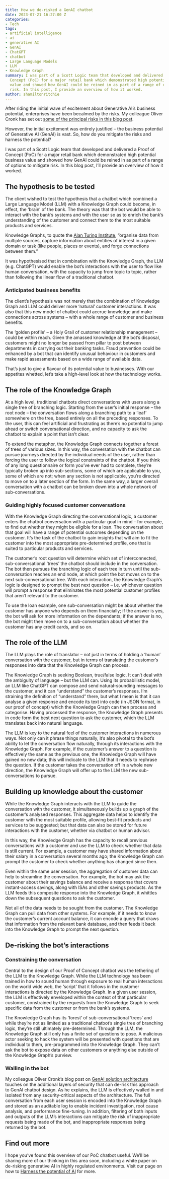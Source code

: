 ```yaml
---
title: How we de-risked a GenAI chatbot
date: 2023-07-21 16:27:00 Z
categories:
- Tech
tags:
- artificial intelligence
- ai
- generative AI
- GenAI
- ChatGPT
- chatbot
- Large Language Models
- LLM
- Knowledge Graph
summary: I was part of a Scott Logic team that developed and delivered a Proof of
  Concept (PoC) for a major retail bank which demonstrated high potential business
  value and showed how GenAI could be reined in as part of a range of options to mitigate
  risk. In this post, I provide an overview of how it worked.
author: shamiltonritchie
---
```


After riding the initial wave of excitement about Generative AI’s business potential, enterprises have been becalmed by the risks. My colleague Oliver Cronk has set out [some of the principal risks in this blog post](https://blog.scottlogic.com/2023/05/04/generative-ai-solution-architecture.html).

However, the initial excitement was entirely justified – the business potential of Generative AI (GenAI) is vast. So, how do you mitigate the risks and harness the potential?

I was part of a Scott Logic team that developed and delivered a Proof of Concept (PoC) for a major retail bank which demonstrated high potential business value and showed how GenAI could be reined in as part of a range of options to mitigate risk. In this blog post, I’ll provide an overview of how it worked.

## The hypothesis to be tested

The client wished to test the hypothesis that a chatbot which combined a Large Language Model (LLM) with a Knowledge Graph could become, in effect, the ‘brain’ of the bank. The theory was that the bot would be able to interact with the bank’s systems and with the user so as to enrich the bank’s understanding of the customer and connect them to the most suitable products and services.

Knowledge Graphs, to quote the [Alan Turing Institute](https://www.turing.ac.uk/research/interest-groups/knowledge-graphs), “organise data from multiple sources, capture information about entities of interest in a given domain or task (like people, places or events), and forge connections between them.”

It was hypothesised that in combination with the Knowledge Graph, the LLM (e.g. ChatGPT) would enable the bot’s interactions with the user to flow like human conversation, with the capacity to jump from topic to topic, rather than following the linear flow of a traditional chatbot.

### Anticipated business benefits

The client’s hypothesis was not merely that the combination of Knowledge Graph and LLM could deliver more ‘natural’ customer interactions. It was also that this new model of chatbot could accrue knowledge and make connections across systems – with a whole range of customer and business benefits. 

The ‘golden profile’ – a Holy Grail of customer relationship management – could be within reach. Given the amassed knowledge at the bot’s disposal, customers might no longer be passed from pillar to post between departments in carrying out their banking tasks. Fraud prevention could be enhanced by a bot that can identify unusual behaviour in customers and make rapid assessments based on a wide range of available data.

That’s just to give a flavour of its potential value to businesses. With our appetites whetted, let’s take a high-level look at how the technology works.

## The role of the Knowledge Graph

At a high level, traditional chatbots direct conversations with users along a single tree of branching logic. Starting from the user’s initial response – the root node – the conversation flows along a branching path to a ‘leaf’ somewhere on the tree, based entirely on all the preceding responses. To the user, this can feel artificial and frustrating as there’s no potential to jump ahead or switch conversational direction, and no capacity to ask the chatbot to explain a point that isn’t clear.

To extend the metaphor, the Knowledge Graph connects together a forest of trees of various sizes. In this way, the conversation with the chatbot can pursue journeys directed by the individual needs of the user, rather than forcing the user to follow the logical constraints of the chatbot. If you think of any long questionnaire or form you’ve ever had to complete, they’re typically broken up into sub-sections, some of which are applicable to you, some of which are not; when any section is not applicable, you’re directed to move on to a later section of the form. In the same way, a larger overall conversation with a chatbot can be broken down into a whole network of sub-conversations.

### Guiding highly focused customer conversations

With the Knowledge Graph directing the conversational logic, a customer enters the chatbot conversation with a particular goal in mind – for example, to find out whether they might be eligible for a loan. The conversation about that goal will have a range of potential outcomes depending on the customer. It’s the task of the chatbot to gain insights that will aim to fit the customer into the most appropriate pre-determined profile, one that is suited to particular products and services.

The customer’s root question will determine which set of interconnected, sub-conversational ‘trees’ the chatbot should include in the conversation. The bot then pursues the branching logic of each tree in turn until the sub-conversation reaches an end node, at which point the bot moves on to the next sub-conversational tree. With each interaction, the Knowledge Graph’s logic is designed to prompt the best next question – i.e. whichever question will prompt a response that eliminates the most potential customer profiles that aren’t relevant to the customer.

To use the loan example, one sub-conversation might be about whether the customer has anyone who depends on them financially; if the answer is yes, the bot will ask for more information on the dependants; if the answer is no, the bot might then move on to a sub-conversation about whether the customer has any credit cards, and so on.

## The role of the LLM

The LLM plays the role of translator – not just in terms of holding a ‘human’ conversation with the customer, but in terms of translating the customer’s responses into data that the Knowledge Graph can process.

The Knowledge Graph is seeking Boolean, true/false logic. It can’t deal with the ambiguity of language – but the LLM can. Using its probabilistic model, an LLM like ChatGPT can compose and send natural-sounding messages to the customer, and it can “understand” the customer’s responses. I’m straining the definition of “understand” there, but what I mean is that it can analyse a given response and encode its text into code (in JSON format, in our proof of concept) which the Knowledge Graph can then process and categorise. Having processed the response, the Knowledge Graph presents in code form the best next question to ask the customer, which the LLM translates back into natural language.

The LLM is key to the natural feel of the customer interactions in numerous ways. Not only can it phrase things naturally, it’s also pivotal to the bot’s ability to let the conversation flow naturally, through its interactions with the Knowledge Graph. For example, if the customer’s answer to a question is effectively the same as the previous one, the Knowledge Graph will have gained no new data; this will indicate to the LLM that it needs to rephrase the question. If the customer takes the conversation off in a whole new direction, the Knowledge Graph will offer up to the LLM the new sub-conversations to pursue.

## Building up knowledge about the customer

While the Knowledge Graph interacts with the LLM to guide the conversation with the customer, it simultaneously builds up a graph of the customer’s analysed responses. This aggregate data helps to identify the customer with the most suitable profile, allowing best-fit products and services to be suggested; but that data can also be stored for future interactions with the customer, whether via chatbot or human advisor.

In this way, the Knowledge Graph has the capacity to recall previous conversations with a customer and use the LLM to check whether that data is still current. For example, a customer may have shared information about their salary in a conversation several months ago; the Knowledge Graph can prompt the customer to check whether anything has changed since then.

Even within the same user session, the aggregation of customer data can help to streamline the conversation. For example, the bot may ask the customer about their savings balance and receive a response that covers instant-access savings, along with ISAs and other savings products. As the LLM feeds this composite response into the Knowledge Graph, it whittles down the subsequent questions to ask the customer.

Not all of the data needs to be sought from the customer. The Knowledge Graph can pull data from other systems. For example, if it needs to know the customer’s current account balance, it can encode a query that draws that information from the relevant bank database, and then feeds it back into the Knowledge Graph to prompt the next question.

## De-risking the bot’s interactions

### Constraining the conversation

Central to the design of our Proof of Concept chatbot was the tethering of the LLM to the Knowledge Graph. While the LLM technology has been trained in how to sound human through exposure to real human interactions on the world wide web, the ‘script’ that it follows in the customer interactions is directed by the Knowledge Graph. In a given user session, the LLM is effectively enveloped within the context of that particular customer, constrained by the requests from the Knowledge Graph to seek specific data from the customer or from the bank’s systems.

The Knowledge Graph has its ‘forest’ of sub-conversational ‘trees’ and while they’re not as limited as a traditional chatbot’s single tree of branching logic, they’re still ultimately pre-determined. Through the LLM, the Knowledge Graph still only has a finite set of questions to pose. A malicious actor seeking to hack the system will be presented with questions that are individual to them, pre-programmed into the Knowledge Graph. They can’t ask the bot to expose data on other customers or anything else outside of the Knowledge Graph’s purview.

### Walling in the bot

My colleague Oliver Cronk’s blog post on [GenAI solution architecture](https://blog.scottlogic.com/2023/05/04/generative-ai-solution-architecture.html) touches on the additional layers of security that can de-risk this approach to GenAI chatbot design. As he explains, the LLM is effectively walled in and isolated from any security-critical aspects of the architecture. The full conversation from each user session is encoded into the Knowledge Graph and stored as an auditable log to enable incident investigation, root cause analysis, and performance fine-tuning. In addition, filtering of both inputs and outputs of the LLM’s interactions can mitigate the risk of inappropriate requests being made of the bot, and inappropriate responses being returned by the bot.

## Find out more

I hope you’ve found this overview of our PoC chatbot useful. We’ll be sharing more of our thinking in this area soon, including a white paper on de-risking generative AI in highly regulated environments. Visit our page on how to [Harness the potential of AI](https://www.scottlogic.com/harness-ai-business-potential) for more.